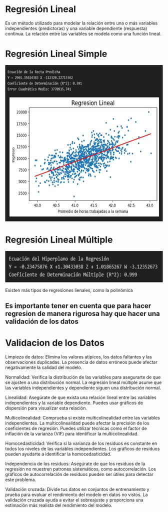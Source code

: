# Regresión Lineal
Es un método utilizado para modelar la relación entre una o más variables independientes (predictoras) y una variable dependiente (respuesta) continua. La relación entre las variables se modela como una función lineal.

# Regresión Lineal Simple
<p align="center">
<img src="Images/regresionlienalsimple.png"  height=500>
</p>




# Regresión Lineal Múltiple

<p align="center">
<img src="Images/regresionlienalmultiple.png"  height=100>
</p>

Existen más tipos de regresiones lienales, como la polinómica

<h2> Es importante tener en cuenta que para hacer regresion de manera rigurosa hay que hacer una validación de los datos <h2>

# Validacion de los Datos

Limpieza de datos: Elimina los valores atípicos, los datos faltantes y las observaciones duplicadas. La presencia de datos erróneos puede afectar negativamente la calidad del modelo.

Normalidad: Verifica la distribución de las variables para asegurarte de que se ajusten a una distribución normal. La regresión lineal múltiple asume que las variables independientes y dependiente siguen una distribución normal.

Linealidad: Asegúrate de que exista una relación lineal entre las variables independientes y la variable dependiente. Puedes usar gráficos de dispersión para visualizar esta relación.

Multicolinealidad: Comprueba si existe multicolinealidad entre las variables independientes. La multicolinealidad puede afectar la precisión de los coeficientes de regresión. Puedes utilizar técnicas como el factor de inflación de la varianza (VIF) para identificar la multicolinealidad.

Homocedasticidad: Verifica si la varianza de los residuos es constante en todos los niveles de las variables independientes. Los gráficos de residuos pueden ayudarte a identificar la homocedasticidad.

Independencia de los residuos: Asegúrate de que los residuos de la regresión no muestren patrones sistemáticos, como autocorrelación. Los gráficos de autocorrelación de residuos pueden ser útiles para detectar este problema.

Validación cruzada: Divide tus datos en conjuntos de entrenamiento y prueba para evaluar el rendimiento del modelo en datos no vistos. La validación cruzada ayuda a evitar el sobreajuste y proporciona una estimación más realista del rendimiento del modelo.
